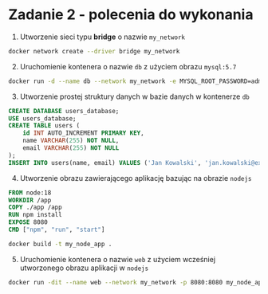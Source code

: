 # Zadanie 2 - polecenia do wykonania  

1. Utworzenie sieci typu **bridge** o nazwie `my_network`  
```bash
docker network create --driver bridge my_network
```  

2. Uruchomienie kontenera o nazwie `db` z użyciem obrazu `mysql:5.7`  
```bash
docker run -d --name db --network my_network -e MYSQL_ROOT_PASSWORD=admin -e MYSQL_DATABASE=my_database -p 3306:3306 mysql:5.7
```  

3. Utworzenie prostej struktury danych w bazie danych w kontenerze `db`  
```sql
CREATE DATABASE users_database;
USE users_database;
CREATE TABLE users (
    id INT AUTO_INCREMENT PRIMARY KEY,
    name VARCHAR(255) NOT NULL,
    email VARCHAR(255) NOT NULL
);
INSERT INTO users(name, email) VALUES ('Jan Kowalski', 'jan.kowalski@example.com'), ('Anna Nowak', 'anna.nowak@example.com');
```  

4. Utworzenie obrazu zawierającego aplikację bazując na obrazie `nodejs`  
```dockerfile
FROM node:18
WORKDIR /app
COPY ./app /app
RUN npm install
EXPOSE 8080
CMD ["npm", "run", "start"]
```
```bash
docker build -t my_node_app .
```  

5. Uruchomienie kontenera o nazwie `web` z użyciem wcześniej utworzonego obrazu aplikacji w `nodejs`  
```bash
docker run -dit --name web --network my_network -p 8080:8080 my_node_app
```